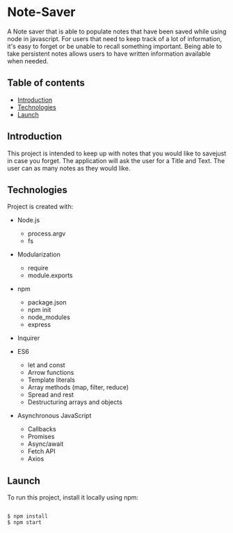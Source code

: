 # Note-Saver


A Note saver that is able to populate notes that have been saved  while using node in javascript.
For users that need to keep track of a lot of information, it's easy to forget or be unable to recall something important. Being able to take persistent notes allows users to have written information available when needed.

## Table of contents
* [Introduction](#Introduction) 
* [Technologies](#Technologies) 
* [Launch](#Launch) 

## Introduction
This project is intended to keep up with notes that you would like to savejust in case you forget.  The application will ask the user for a Title and Text. The user can as many notes as they would like.  
## Technologies 
Project is created with: 
* Node.js
    * process.argv
    * fs
* Modularization
    * require
    * module.exports
* npm
    * package.json
    * npm init
    * node_modules
    * express
   
* Inquirer
* ES6
    * let and const
    * Arrow functions
    * Template literals
    * Array methods (map, filter, reduce)
    * Spread and rest
    * Destructuring arrays and objects
* Asynchronous JavaScript
    * Callbacks
    * Promises
    * Async/await
    * Fetch API
    * Axios
 ## Launch  
To run this project, install it locally using npm: 

``` 
 
$ npm install 
$ npm start 

